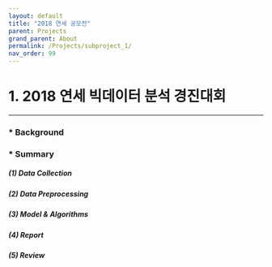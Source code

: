 ```yaml
---
layout: default
title: "2018 연세 공모전"
parent: Projects
grand_parent: About
permalink: /Projects/subproject_1/
nav_order: 99
---
```



# 1. 2018 연세 빅데이터 분석 경진대회
***

### * Background

### * Summary

##### (1) Data Collection
##### (2) Data Preprocessing
##### (3) Model & Algorithms
##### (4) Report
##### (5) Review